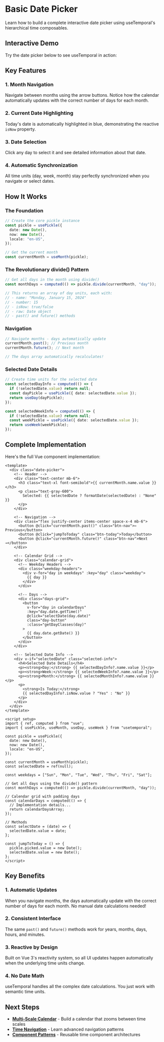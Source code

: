 # Basic Date Picker

Learn how to build a complete interactive date picker using useTemporal's hierarchical time composables.

## Interactive Demo

Try the date picker below to see useTemporal in action:

<BasicDatePicker />

## Key Features

### 1. **Month Navigation**

Navigate between months using the arrow buttons. Notice how the calendar automatically updates with the correct number of days for each month.

### 2. **Current Date Highlighting**

Today's date is automatically highlighted in blue, demonstrating the reactive `isNow` property.

### 3. **Date Selection**

Click any day to select it and see detailed information about that date.

### 4. **Automatic Synchronization**

All time units (day, week, month) stay perfectly synchronized when you navigate or select dates.

## How It Works

### The Foundation

```typescript
// Create the core pickle instance
const pickle = usePickle({
  date: new Date(),
  now: new Date(),
  locale: "en-US",
});

// Get the current month
const currentMonth = useMonth(pickle);
```

### The Revolutionary divide() Pattern

```typescript
// Get all days in the month using divide()
const monthDays = computed(() => pickle.divide(currentMonth, "day"));

// This returns an array of day units, each with:
// - name: "Monday, January 15, 2024"
// - number: 15
// - isNow: true/false
// - raw: Date object
// - past() and future() methods
```

### Navigation

```typescript
// Navigate months - days automatically update
currentMonth.past(); // Previous month
currentMonth.future(); // Next month

// The days array automatically recalculates!
```

### Selected Date Details

```typescript
// Create time units for the selected date
const selectedDayInfo = computed(() => {
  if (!selectedDate.value) return null;
  const dayPickle = usePickle({ date: selectedDate.value });
  return useDay(dayPickle);
});

const selectedWeekInfo = computed(() => {
  if (!selectedDate.value) return null;
  const weekPickle = usePickle({ date: selectedDate.value });
  return useWeek(weekPickle);
});
```

## Complete Implementation

Here's the full Vue component implementation:

```vue
<template>
  <div class="date-picker">
    <!-- Header -->
    <div class="text-center mb-6">
      <h3 class="text-xl font-semibold">{{ currentMonth.name.value }}</h3>
      <p class="text-gray-600">
        Selected: {{ selectedDate ? formatDate(selectedDate) : "None" }}
      </p>
    </div>

    <!-- Navigation -->
    <div class="flex justify-center items-center space-x-4 mb-6">
      <button @click="currentMonth.past()" class="btn-nav">← Previous</button>
      <button @click="jumpToToday" class="btn-today">Today</button>
      <button @click="currentMonth.future()" class="btn-nav">Next →</button>
    </div>

    <!-- Calendar Grid -->
    <div class="calendar-grid">
      <!-- Weekday Headers -->
      <div class="weekday-headers">
        <div v-for="day in weekdays" :key="day" class="weekday">
          {{ day }}
        </div>
      </div>

      <!-- Days -->
      <div class="days-grid">
        <button
          v-for="day in calendarDays"
          :key="day.date.getTime()"
          @click="selectDate(day.date)"
          class="day-button"
          :class="getDayClasses(day)"
        >
          {{ day.date.getDate() }}
        </button>
      </div>
    </div>

    <!-- Selected Date Info -->
    <div v-if="selectedDate" class="selected-info">
      <h4>Selected Date Details</h4>
      <p><strong>Day:</strong> {{ selectedDayInfo?.name.value }}</p>
      <p><strong>Week:</strong> {{ selectedWeekInfo?.name.value }}</p>
      <p><strong>Month:</strong> {{ selectedMonthInfo?.name.value }}</p>
      <p>
        <strong>Is Today:</strong>
        {{ selectedDayInfo?.isNow.value ? "Yes" : "No" }}
      </p>
    </div>
  </div>
</template>

<script setup>
import { ref, computed } from "vue";
import { usePickle, useMonth, useDay, useWeek } from "usetemporal";

const pickle = usePickle({
  date: new Date(),
  now: new Date(),
  locale: "en-US",
});

const currentMonth = useMonth(pickle);
const selectedDate = ref(null);

const weekdays = ["Sun", "Mon", "Tue", "Wed", "Thu", "Fri", "Sat"];

// Get all days using the divide() pattern
const monthDays = computed(() => pickle.divide(currentMonth, "day"));

// Calendar grid with padding days
const calendarDays = computed(() => {
  // Implementation details...
  return calendarDaysArray;
});

// Methods
const selectDate = (date) => {
  selectedDate.value = date;
};

const jumpToToday = () => {
  pickle.picked.value = new Date();
  selectedDate.value = new Date();
};
</script>
```

## Key Benefits

### 1. **Automatic Updates**

When you navigate months, the days automatically update with the correct number of days for each month. No manual date calculations needed!

### 2. **Consistent Interface**

The same `past()` and `future()` methods work for years, months, days, hours, and minutes.

### 3. **Reactive by Design**

Built on Vue 3's reactivity system, so all UI updates happen automatically when the underlying time units change.

### 4. **No Date Math**

useTemporal handles all the complex date calculations. You just work with semantic time units.

## Next Steps

- **[Multi-Scale Calendar](/examples/multi-scale-calendar)** - Build a calendar that zooms between time scales
- **[Time Navigation](/examples/time-navigation)** - Learn advanced navigation patterns
- **[Component Patterns](/examples/component-patterns)** - Reusable time component architectures

<script setup>
import BasicDatePicker from '../.vitepress/components/BasicDatePicker.vue'
</script>
